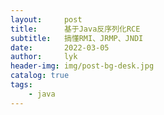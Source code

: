 ```yaml
---
layout:     post
title:      基于Java反序列化RCE
subtitle:   搞懂RMI、JRMP、JNDI
date:       2022-03-05
author:     lyk
header-img: img/post-bg-desk.jpg
catalog: true
tags:
    - java
---
```


